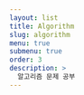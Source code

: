```yaml
---
layout: list
title: Algorithm
slug: algorithm
menu: true
submenu: true
order: 3
description: >
  알고리즘 문제 공부
---
```

